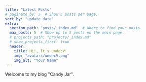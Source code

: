 ```yaml
---
title: "Latest Posts"
# paginate_by: 5  # Show 5 posts per page.
sort_by: "update_date"
extra:
  section_path: "posts/_index.md"  # Where to find your posts.
  max_posts: 5  # Show up to 5 posts on the main page.
  # projects_path: "projects/_index.md"
  # show_projects_first: true
  header:
    title: Hi!, It's undecV!
    img: "avatars/undecV.png"
    img_alt: "Your Name"
---
```


Welcome to my blog "Candy Jar".
